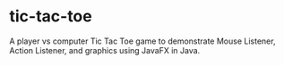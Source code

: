# tic-tac-toe
A player vs computer Tic Tac Toe game to demonstrate Mouse Listener, Action Listener, and graphics using JavaFX in Java.

